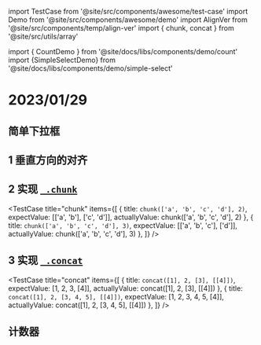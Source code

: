 import TestCase from '@site/src/components/awesome/test-case'
import Demo from '@site/src/components/awesome/demo'
import AlignVer from '@site/src/components/temp/align-ver'
import { chunk, concat } from '@site/src/utils/array'

import { CountDemo } from '@site/docs/libs/components/demo/count'
import {SimpleSelectDemo} from '@site/docs/libs/components/demo/simple-select'

# 2023/01/29
## 简单下拉框
<SimpleSelectDemo />


## 1 垂直方向的对齐
<Demo>
  <AlignVer />
</Demo>

## 2 实现 [`_.chunk`](https://lodash.com/docs/4.17.15#chunk)
<TestCase
  title="chunk"
  items={[
    {
      title: `chunk(['a', 'b', 'c', 'd'], 2)`,
      expectValue: [['a', 'b'], ['c', 'd']],
      actuallyValue: chunk(['a', 'b', 'c', 'd'], 2)
    },
    {
      title: `chunk(['a', 'b', 'c', 'd'], 3)`,
      expectValue: [['a', 'b', 'c'], ['d']],
      actuallyValue: chunk(['a', 'b', 'c', 'd'], 3)
    },
  ]}
/>


## 3 实现 [`_.concat`](https://lodash.com/docs/4.17.15#concat)
<TestCase
  title="concat"
  items={[
    {
      title: `concat([1], 2, [3], [[4]])`,
      expectValue: [1, 2, 3, [4]],
      actuallyValue: concat([1], 2, [3], [[4]])
    },
    {
      title: `concat([1], 2, [3, 4, 5], [[4]])`,
      expectValue: [1, 2, 3,  4, 5, [4]],
      actuallyValue: concat([1], 2, [3, 4, 5], [[4]])
    },
  ]}
/>

## 计数器
<CountDemo />

